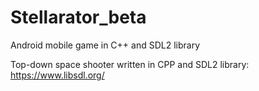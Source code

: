 # Stellarator_beta
Android mobile game in C++ and SDL2 library

Top-down space shooter written in CPP and SDL2 library: https://www.libsdl.org/

